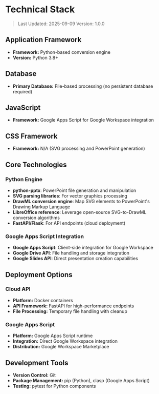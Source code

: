 # Technical Stack

> Last Updated: 2025-09-09
> Version: 1.0.0

## Application Framework

- **Framework:** Python-based conversion engine
- **Version:** Python 3.8+

## Database

- **Primary Database:** File-based processing (no persistent database required)

## JavaScript

- **Framework:** Google Apps Script for Google Workspace integration

## CSS Framework

- **Framework:** N/A (SVG processing and PowerPoint generation)

## Core Technologies

### Python Engine
- **python-pptx**: PowerPoint file generation and manipulation
- **SVG parsing libraries**: For vector graphics processing
- **DrawML conversion engine**: Map SVG elements to PowerPoint's Drawing Markup Language
- **LibreOffice reference**: Leverage open-source SVG-to-DrawML conversion algorithms
- **FastAPI/Flask**: For API endpoints (cloud deployment)

### Google Apps Script Integration
- **Google Apps Script**: Client-side integration for Google Workspace
- **Google Drive API**: File handling and storage integration
- **Google Slides API**: Direct presentation creation capabilities

## Deployment Options

### Cloud API
- **Platform:** Docker containers
- **API Framework:** FastAPI for high-performance endpoints
- **File Processing:** Temporary file handling with cleanup

### Google Apps Script
- **Platform:** Google Apps Script runtime
- **Integration:** Direct Google Workspace integration
- **Distribution:** Google Workspace Marketplace

## Development Tools
- **Version Control:** Git
- **Package Management:** pip (Python), clasp (Google Apps Script)
- **Testing:** pytest for Python components